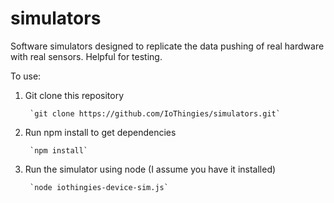# simulators
Software simulators designed to replicate the data pushing of real hardware with real sensors. Helpful for testing.

To use:

1. Git clone this repository

        `git clone https://github.com/IoThingies/simulators.git`
        
2. Run npm install to get dependencies

        `npm install`
        
3. Run the simulator using node (I assume you have it installed)

        `node iothingies-device-sim.js`
